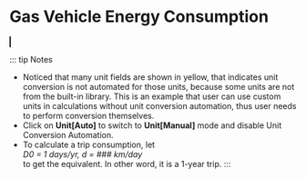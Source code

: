 <script setup>
  import CalcEmbeder from '../components/calc-embeder.vue'

  const calcData = {
    title: 'Gas-vehicle Energy Consumption', 
    calcUrl: 'c-20211018.222608963-e3d-02f44b-5028f7' 
  }
  
</script>

# Gas Vehicle Energy Consumption
<CalcEmbeder :calcData="calcData"
  width="100%" :iframeHeight="750" style="border:1px solid black;">
</CalcEmbeder>

::: tip Notes
- Noticed that many unit fields are shown in yellow, that indicates unit conversion is not automated for those units, because some units are not from the built-in library. This is an example that user can use custom units in calculations without unit conversion automation, thus user needs to perform conversion themselves.
- Click on **Unit[Auto]** to switch to **Unit[Manual]** mode and disable Unit Conversion Automation.
- To calculate a trip consumption, let   
      *D0 = 1 days/yr, d = ### km/day*   
  to get the equivalent. In other word, it is a 1-year trip.
:::